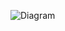 ![Diagram](https://www.planttext.com/api/plantuml/svg/hLPDZvim4BtpAsQtKXMahbQjjDKA8RIdNdhj7Hbx0bQ0GRR99ctslzSuG8WNacnLRXdFl7dpvaDvqOOfqrPbS2TmBMk4HicAgNswmVrg5qAS9J6dabJqANj-_lxL_lnidvBuqLcJNVoO9MFmcXJAlEw3Xq3cFZzm338iAx7BXRMHPWyxY6DO_Ve2huKq64AI1C6TAR2ov4ecwy1G0uOW8sEe0Y4LSYEf3lH6rWrJh8BIuffzWq3A51G4nnGPjNbXKYFv1eqEuKymBLQAC89Cvh8smRIE3kSO8zA9ZoNvuwUbDdLjDQevdxUU06vjYJSdBbXPNij8AcUr_3sVbZE3EQbz15kcUC7KwjlJKnW8Q_PDgBcIJQUYzr9GgpnJpIe_VYXmpRQaRDFIKwLJjjEg1wqkbZSDS92p4KFsJh2BwZ8X56hjrqEfHcRqw3RWZUBUt3B6ERL7baia5PLu4U-2l1-St56nyRMR24FvkucGsl6EG51h4zaZW5pgRgTi7eupzf6JwsDVzytCEX4iiGZi0-Qema4bh9WihyzRmxH-9IKMTEeu_O-USNkEl1JETswZKbgdcRJdvXqdRocW-zuU7Wu7W8d5-oAu7zeNIN5_2GHSkGiW_PevZFFxTtGv71p8cSt7EB-0Yr0zdKKsFfsvudiCjybB6FrTl8PnsjuPZEdTT41pthqsS3RY7j1fUXpCd8uVxlLSlXx4NOybOOQj6Z1ynt-evmLhOVyT_0K0)
